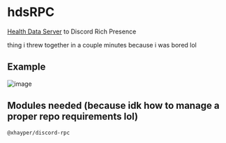 # hdsRPC
[Health Data Server](https://github.com/Rexios80/hds_overlay) to Discord Rich Presence

thing i threw together in a couple minutes because i was bored lol
## Example
![image](https://github.com/user-attachments/assets/66c5da10-258c-4073-a879-ffd1f03722cd)

## Modules needed (because idk how to manage a proper repo requirements lol)
`@xhayper/discord-rpc`

